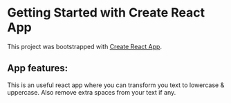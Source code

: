 # Getting Started with Create React App

This project was bootstrapped with [Create React App](https://github.com/facebook/create-react-app).

## App features:
This is an useful react app where you can transform you text to lowercase & uppercase. Also remove extra spaces from your text if any.
